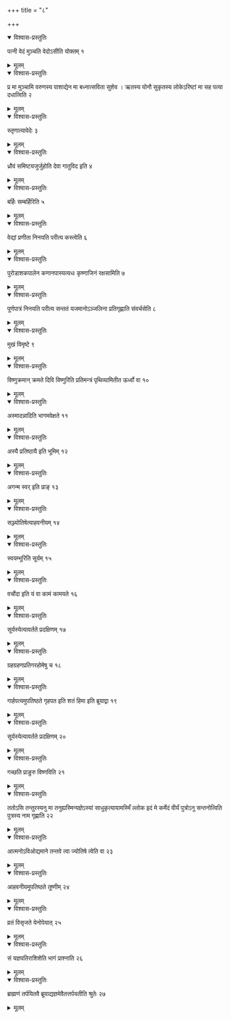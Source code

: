 +++
title = "८"

+++


<details open><summary>विश्वास-प्रस्तुतिः</summary>

पत्नी वेदं मुञ्चति वेदोऽसीति योक्तम् १
</details>

<details><summary>मूलम्</summary>

पत्नी वेदं मुञ्चति वेदोऽसीति योक्तम् १
</details>


<details open><summary>विश्वास-प्रस्तुतिः</summary>

प्र मा मुञ्चामि वरुणस्य पाशाद्येन मा बध्नात्सविता सुशेव । ऋतस्य योनौ सुकृतस्य लोकेऽरिष्टां मा सह पत्या दधात्विति २
</details>

<details><summary>मूलम्</summary>

प्र मा मुञ्चामि वरुणस्य पाशाद्येन मा बध्नात्सविता सुशेव । ऋतस्य योनौ सुकृतस्य लोकेऽरिष्टां मा सह पत्या दधात्विति २
</details>


<details open><summary>विश्वास-प्रस्तुतिः</summary>

स्तृणात्यावेदेः ३
</details>

<details><summary>मूलम्</summary>

स्तृणात्यावेदेः ३
</details>


<details open><summary>विश्वास-प्रस्तुतिः</summary>

ध्रौवं समिष्टयजुर्जुहोति देवा गातुविद इति ४
</details>

<details><summary>मूलम्</summary>

ध्रौवं समिष्टयजुर्जुहोति देवा गातुविद इति ४
</details>


<details open><summary>विश्वास-प्रस्तुतिः</summary>

बर्हिः सम्बर्हिरिति ५
</details>

<details><summary>मूलम्</summary>

बर्हिः सम्बर्हिरिति ५
</details>


<details open><summary>विश्वास-प्रस्तुतिः</summary>

वेद्यां प्रणीता निनयति परीत्य कस्त्वेति ६
</details>

<details><summary>मूलम्</summary>

वेद्यां प्रणीता निनयति परीत्य कस्त्वेति ६
</details>


<details open><summary>विश्वास-प्रस्तुतिः</summary>

पुरोडाशकपालेन कणानपास्यत्यधः कृष्णाजिनं रक्षसामिति ७
</details>

<details><summary>मूलम्</summary>

पुरोडाशकपालेन कणानपास्यत्यधः कृष्णाजिनं रक्षसामिति ७
</details>


<details open><summary>विश्वास-प्रस्तुतिः</summary>

पूर्णपात्रं निनयति परीत्य सन्ततं यजमानोऽञ्जलिना प्रतिगृह्णाति संवर्चसेति ८
</details>

<details><summary>मूलम्</summary>

पूर्णपात्रं निनयति परीत्य सन्ततं यजमानोऽञ्जलिना प्रतिगृह्णाति संवर्चसेति ८
</details>


<details open><summary>विश्वास-प्रस्तुतिः</summary>

मुखं विमृष्टे ९
</details>

<details><summary>मूलम्</summary>

मुखं विमृष्टे ९
</details>


<details open><summary>विश्वास-प्रस्तुतिः</summary>

विष्णुक्रमान् क्रमते दिवि विष्णुरिति प्रतिमन्त्रं पृथिव्यामितीत ऊर्ध्वो वा १०
</details>

<details><summary>मूलम्</summary>

विष्णुक्रमान् क्रमते दिवि विष्णुरिति प्रतिमन्त्रं पृथिव्यामितीत ऊर्ध्वो वा १०
</details>


<details open><summary>विश्वास-प्रस्तुतिः</summary>

अस्मादन्नादिति भागमवेक्षते ११
</details>

<details><summary>मूलम्</summary>

अस्मादन्नादिति भागमवेक्षते ११
</details>


<details open><summary>विश्वास-प्रस्तुतिः</summary>

अस्यै प्रतिष्ठायै इति भूमिम् १२
</details>

<details><summary>मूलम्</summary>

अस्यै प्रतिष्ठायै इति भूमिम् १२
</details>


<details open><summary>विश्वास-प्रस्तुतिः</summary>

अगन्म स्वर् इति प्राङ् १३
</details>

<details><summary>मूलम्</summary>

अगन्म स्वर् इति प्राङ् १३
</details>


<details open><summary>विश्वास-प्रस्तुतिः</summary>

सञ्ज्योतिषेत्याहवनीयम् १४
</details>

<details><summary>मूलम्</summary>

सञ्ज्योतिषेत्याहवनीयम् १४
</details>


<details open><summary>विश्वास-प्रस्तुतिः</summary>

स्वयम्भूरिति सूर्यम् १५
</details>

<details><summary>मूलम्</summary>

स्वयम्भूरिति सूर्यम् १५
</details>


<details open><summary>विश्वास-प्रस्तुतिः</summary>

वर्चोदा इति यं वा कामं कामयते १६
</details>

<details><summary>मूलम्</summary>

वर्चोदा इति यं वा कामं कामयते १६
</details>


<details open><summary>विश्वास-प्रस्तुतिः</summary>

सूर्यस्येत्यावर्तते प्रदक्षिणम् १७
</details>

<details><summary>मूलम्</summary>

सूर्यस्येत्यावर्तते प्रदक्षिणम् १७
</details>


<details open><summary>विश्वास-प्रस्तुतिः</summary>

ग्रहग्रहणप्रतिगरहोमेषु च १८
</details>

<details><summary>मूलम्</summary>

ग्रहग्रहणप्रतिगरहोमेषु च १८
</details>


<details open><summary>विश्वास-प्रस्तुतिः</summary>

गार्हपत्यमुपतिष्ठते गृहपत इति शतं हिमा इति ब्रूयाद्वा १९
</details>

<details><summary>मूलम्</summary>

गार्हपत्यमुपतिष्ठते गृहपत इति शतं हिमा इति ब्रूयाद्वा १९
</details>


<details open><summary>विश्वास-प्रस्तुतिः</summary>

सूर्यस्येत्यावर्तते प्रदक्षिणम् २०
</details>

<details><summary>मूलम्</summary>

सूर्यस्येत्यावर्तते प्रदक्षिणम् २०
</details>


<details open><summary>विश्वास-प्रस्तुतिः</summary>

गच्छति प्राङुरु विष्णविति २१
</details>

<details><summary>मूलम्</summary>

गच्छति प्राङुरु विष्णविति २१
</details>


<details open><summary>विश्वास-प्रस्तुतिः</summary>

ततोऽसि तन्तुरस्यनु मा तनुह्यस्मिन्यज्ञेऽस्यां साधुकृत्यायामस्मिँ ल्लोक इदं मे कर्मेदं वीर्यं पुत्रोऽनु सन्तनोत्विति पुत्रस्य नाम गृह्णाति २२
</details>

<details><summary>मूलम्</summary>

ततोऽसि तन्तुरस्यनु मा तनुह्यस्मिन्यज्ञेऽस्यां साधुकृत्यायामस्मिँ ल्लोक इदं मे कर्मेदं वीर्यं पुत्रोऽनु सन्तनोत्विति पुत्रस्य नाम गृह्णाति २२
</details>


<details open><summary>विश्वास-प्रस्तुतिः</summary>

आत्मनोऽविओद्यमाने तन्तवे त्वा ज्योतिषे त्वेति वा २३
</details>

<details><summary>मूलम्</summary>

आत्मनोऽविओद्यमाने तन्तवे त्वा ज्योतिषे त्वेति वा २३
</details>


<details open><summary>विश्वास-प्रस्तुतिः</summary>

आहवनीयमुपतिष्ठते तूष्णीम् २४
</details>

<details><summary>मूलम्</summary>

आहवनीयमुपतिष्ठते तूष्णीम् २४
</details>


<details open><summary>विश्वास-प्रस्तुतिः</summary>

व्रतं विसृजते येनोपेयात् २५
</details>

<details><summary>मूलम्</summary>

व्रतं विसृजते येनोपेयात् २५
</details>


<details open><summary>विश्वास-प्रस्तुतिः</summary>

सं यज्ञपतिराशिशेति भागं प्राश्नाति २६
</details>

<details><summary>मूलम्</summary>

सं यज्ञपतिराशिशेति भागं प्राश्नाति २६
</details>


<details open><summary>विश्वास-प्रस्तुतिः</summary>

ब्राह्मणं तर्पयितवै ब्रूयाद्यज्ञमेवैतत्तर्पयतीति श्रुतेः २७
</details>

<details><summary>मूलम्</summary>

ब्राह्मणं तर्पयितवै ब्रूयाद्यज्ञमेवैतत्तर्पयतीति श्रुतेः २७
</details>

  
